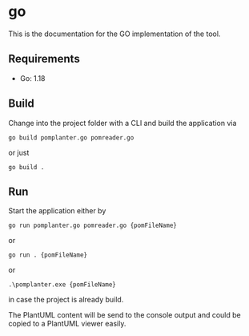# go

This is the documentation for the GO implementation of the tool.


## Requirements

* Go: 1.18


## Build

Change into the project folder with a CLI and build the application via

```go build pomplanter.go pomreader.go```

or just

```go build .```



## Run

Start the application either by

```go run pomplanter.go pomreader.go {pomFileName}```

or 

```go run . {pomFileName}```

or 

```.\pomplanter.exe {pomFileName}```

in case the project is already build.

The PlantUML content will be send to the console output and could be copied to a PlantUML viewer easily.
